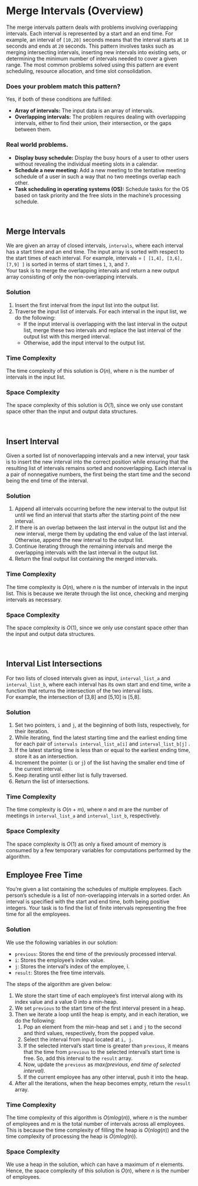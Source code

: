 # Merge Intervals (Overview)
The merge intervals pattern deals with problems involving overlapping intervals. Each interval is represented by a
start and an end time. For example, an interval of `[10,20]` seconds means that the interval starts at `10` seconds and
ends at `20` seconds. This pattern involves tasks such as merging intersecting intervals, inserting new intervals into
existing sets, or determining the minimum number of intervals needed to cover a given range. The most common problems
solved using this pattern are event scheduling, resource allocation, and time slot consolidation.

### Does your problem match this pattern?
Yes, if both of these conditions are fulfilled:
* **Array of intervals:** The input data is an array of intervals.
* **Overlapping intervals:** The problem requires dealing with overlapping intervals, either to find their union,
their intersection, or the gaps between them.

### Real world problems.
* **Display busy schedule:** Display the busy hours of a user to other users without revealing the individual meeting 
slots in a calendar. 
* **Schedule a new meeting:** Add a new meeting to the tentative meeting schedule of a user in such a way that no two 
meetings overlap each other.
* **Task scheduling in operating systems (OS):** Schedule tasks for the OS based on task priority and the free slots in 
the machine’s processing schedule.

<br/>

## Merge Intervals
We are given an array of closed intervals, `intervals`, where each interval has a start time and an end time.
The input array is sorted with respect to the start times of each interval. For example, intervals =
`[ [1,4], [3,6], [7,9] ]` is sorted in terms of start times `1`, `3`, and `7`. <br/>
Your task is to merge the overlapping intervals and return a new output array consisting of only the non-overlapping
intervals.

### Solution
1. Insert the first interval from the input list into the output list.
2. Traverse the input list of intervals. For each interval in the input list, we do the following:
   * If the input interval is overlapping with the last interval in the output list, merge these two intervals and
   replace the last interval of the output list with this merged interval.
   * Otherwise, add the input interval to the output list.

### Time Complexity
The time complexity of this solution is *O*(*n*), where *n* is the number of intervals in the input list.

### Space Complexity
The space complexity of this solution is *O*(*1*), since we only use constant space other than the input and output
data structures.

<br />

## Insert Interval 
Given a sorted list of nonoverlapping intervals and a new interval, your task is to insert the new interval into the
correct position while ensuring that the resulting list of intervals remains sorted and nonoverlapping. Each interval
is a pair of nonnegative numbers, the first being the start time and the second being the end time of the interval.

### Solution 
1. Append all intervals occurring before the new interval to the output list until we find an interval that starts
after the starting point of the new interval.
2. If there is an overlap between the last interval in the output list and the new interval, merge them by updating
the end value of the last interval. Otherwise, append the new interval to the output list.
3. Continue iterating through the remaining intervals and merge the overlapping intervals with the last interval in 
the output list.
4. Return the final output list containing the merged intervals.

### Time Complexity
The time complexity is *O*(*n*), where *n* is the number of intervals in the input list.
This is because we iterate through the list once, checking and merging intervals as necessary.

### Space Complexity
The space complexity is *O*(1), since we only use constant space other than the input and output data structures.

<br />

## Interval List Intersections
For two lists of closed intervals given as input, `interval_list_a` and `interval_list_b`, where each interval has its 
own start and end time, write a function that returns the intersection of the two interval lists. <br />
For example, the intersection of [3,8] and [5,10] is [5,8]. 

### Solution
1. Set two pointers, `i` and `j`, at the beginning of both lists, respectively, for their iteration.
2. While iterating, find the latest starting time and the earliest ending time for each pair of
`intervals interval_list_a[i]` and `interval_list_b[j]` .
3. If the latest starting time is less than or equal to the earliest ending time, store it as an intersection.
4. Increment the pointer (`i` or `j`) of the list having the smaller end time of the current interval.
5. Keep iterating until either list is fully traversed.
6. Return the list of intersections.

### Time Complexity
The time complexity is *O*(*n* + *m*), where *n* and *m* are the number of meetings in `interval_list_a` and
`interval_list_b`, respectively.

### Space Complexity
The space complexity is *O*(1) as only a fixed amount of memory is consumed by a few temporary variables for
computations performed by the algorithm.
<br />

## Employee Free Time
You’re given a list containing the schedules of multiple employees. Each person’s schedule is a list of non-overlapping
intervals in a sorted order. An interval is specified with the start and end time, both being positive integers.
Your task is to find the list of finite intervals representing the free time for all the employees.

### Solution
We use the following variables in our solution:

- `previous`: Stores the end time of the previously processed interval.
- `i`: Stores the employee’s index value.
- `j`: Stores the interval’s index of the employee, i.
- `result`: Stores the free time intervals. <br/>

The steps of the algorithm are given below:

1. We store the start time of each employee’s first interval along with its index value and a value 0 into a min-heap.
2. We set `previous` to the start time of the first interval present in a heap.
3. Then we iterate a loop until the heap is empty, and in each iteration, we do the following:
   1. Pop an element from the min-heap and set `i` and `j` to the second and third values, respectively, from the
   popped value. 
   2. Select the interval from input located at `i, j`. 
   3. If the selected interval’s start time is greater than `previous`, it means that the time from `previous` to the
   selected interval’s start time is free. So, add this interval to the `result` array. 
   4. Now, update the `previous` as *max(previous, end time of selected interval).*
   5. If the current employee has any other interval, push it into the heap.
4. After all the iterations, when the heap becomes empty, return the `result` array.

### Time Complexity 
The time complexity of this algorithm is *O*(*mlog*(*n*)), where *n* is the number of employees and *m* is the total
number of intervals across all employees. This is because the time complexity of filling the heap is *O*(*nlog*(*n*)) 
and the time complexity of processing the heap is *O*(*mlog*(*n*)).

### Space Complexity
We use a heap in the solution, which can have a maximum of *n* elements. Hence, the space complexity of this solution
is *O*(*n*), where *n* is the number of employees.

<br/>
